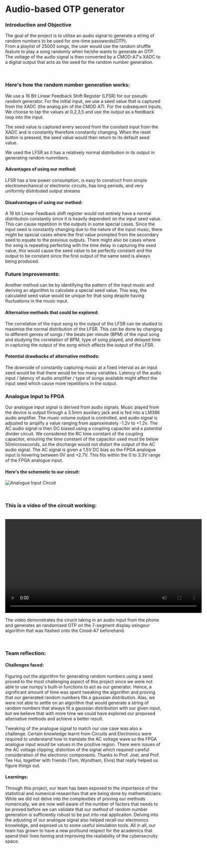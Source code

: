 <h1>Audio-based OTP generator</h1>
<h3>Introduction and Objective</h3>
<p>The goal of the project is to utilise an audio signal to generate a string of random numbers to be used for one-time passwords(OTP).
<br>
From a playlist of 25000 songs, the user would use the random shuffle feature to play a song randomly when he/she wants to generate an OTP.
<br>
The voltage of the audio signal is then converted by a CMOD-A7's XADC to a digital output that acts as the seed for the random number generation.</p>
<br>
<h3>Here's how the random number generation works:</h3>
We use a 16 Bit Linear Feedback Shift Register (LFSR) for our pseudo random generator. For the initial input, we use a seed value that is captured from the XADC (the analog pin of the CMOD A7). For the subsequent inputs, We choose to tap the values at 0,2,3,5 and use the output as a feedback loop into the input.

The seed value is captured every second from the constant input from the XADC and is constantly therefore constantly changing. When the reset button is pressed, the seed value would then return to its default seed value. 

We used the LFSR as it has a relatively normal distribution in its output in generating random nummbers.
<h4>Advantages of using our method:</h4>
LFSR has a low power consumption, is easy to construct from simple electromechanical or electronic circuits, has long periods, and very uniformly distributed output streams
<h4>Disadvantages of using our method:</h4>
A 16 bit Linear Feedback shift register would not entirely have a normal distribution constantly since it is heavily dependent on the input seed value. This can cause repetition in the outputs in some special cases. 
Since the input seed is constantly changing due to the nature of the input music, there might be special cases where the first value prompted from the secondary seed to equate to the previous outputs. 
There might also be cases where the song is repeating perfecting with the time delay in capturing the seed value, this would cause the seed value to be perfectly constant and the output to be constant since the first output of the same seed is always being produced. 
<br>
<h3>Future improvements:</h3>
Another method can be by identifying the pattern of the input music and deriving an algorithm to calculate a special seed value. This way, the calculated seed value would be unique for that song despite having fluctuations in the music input. 
<h4>Alternative methods that could be explored:</h4>
The correlation of the input song to the output of the LFSR can be studied to maximise the normal distribution of the LFSR. 
This can be done by changing to different genres of songs / the beats per minute (BPM) of the input song and studying the correlation of BPM, type of song played, and delayed time in capturing the output of the song which affects the output of the LFSR.
<h4>Potential drawbacks of alternative methods:</h4>
The downside of constantly capturing music at a fixed interval as an input seed would be that there would be too many variables. Latency of the audio input / latency of audio amplifier / type of songs available might affect the input seed which cause more repetitions in the output. 
<br>

<h3>Analogue Input to FPGA</h3>
Our analogue input signal is derived from audio signals. Music played from the device is output through a 3.5mm auxiliary jack and is fed into a LM386 audio amplifier. The music volume output is controlled, and audio signal is adjusted to amplify a value ranging from approximately -1.2v to +1.2v. 
The AC audio signal is then DC biased using a coupling capacitor and a potential divider circuit. We considered the RC time constant of the coupling capacitor, ensuring the time constant of the capacitor used must be below 50microseconds, so the discharge would not distort the output of the AC audio signal. The AC signal is given a 1.5V DC bias so the FPGA analogue input is hovering between 0V and +2.7V. This fits within the 0 to 3.3V range of the FPGA analogue input.
<h4>Here's the schemetic to our circuit:</h4>

![Analogue Input Circuit](https://github.com/ynng1/RNG-2D/assets/94187124/015c58da-4cce-41cd-ad53-e021a67f68df)


<br>
<h3>This is a video of the circuit working:</h3>

<br>
<video width="630" height="300" src="https://github.com/ynng1/RNG-2D/assets/163510534/4efd0c9e-b643-474c-8d42-8fd5adb239fd"></video>
<br>
<p>The video demonstrates the cirucit taking in an audio input from the phone and generates an randomised OTP on the 7-segment display usingour algorithm that was flashed onto the Cmod-A7 beforehand.</p>


<br>
<h3>Team reflection:</h3>
<h4>Challenges faced:</h4>
<p>Figuring out the algorithm for generating random numbers using a seed proved to the most challenging aspect of this project since we were not able to use numpy's built-in functions to act as our generator. Hence, a significant amount of time was spent tweaking the algorithm and proving that our generated random numbers fits a gaussian distribution. Alas, we were not able to settle on an algorithm that would generate a string of random numbers that always fit a gaussian distribution with our given input, but we believe that with more time we could have explored our proposed alternative methods and achieve a better result.</p>

<p>Tweaking of the analogue signal to match our use case was also a challenge. Certain knowledge learnt from Circuits and Electronics were required to understand how to translate the AC voltage wave so the FPGA analogue input would be values in the positive region. There were issues of the AC voltage clipping, distortion of the signal which required careful consideration of the electronic components. Thanks to Prof. Joel, and Prof. Tee Hui, together with friends (Tom, Wyndham, Elvis) that really helped us figure things out.<p>
  
<h4>Learnings:</h4>
<p>Through this project, our team has been exposed to the importance of the statistical and numerical researches that are being done by mathematicians. While we did not delve into the complexities of proving our methods numerically, we are now well aware of the number of factors that needs to be proved before we can validate that our method of random number generation is sufficiently robust to be put into real applicaiton. Delving into the adjusting of our analogue signal also helped recall our electronics knowledge, and exposed us to some useful simulation tools. All in all, our team has grown to have a new profound respect for the academics that spend their lives honing and improving the realiability of the cybersecruity space.</p>
